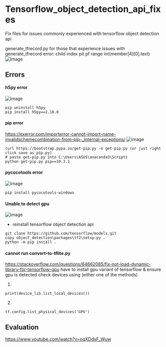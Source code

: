 # Tensorflow_object_detection_api_fixes

Fix files for issues commonly experienced with tensorflow object detection api


generate_tfrecord.py
for those that experience issues with generate_tfrecord error:
child index pit pf range int(member[4][0].text)
![image](https://user-images.githubusercontent.com/49776926/126252699-5f1985fd-7015-42f7-853a-531c2fba49cf.png)


## Errors
#### h5py error
![image](https://user-images.githubusercontent.com/49776926/127997537-5e8135a9-7056-479f-9688-1eec47284ba1.png)
```
pip uninstall h5py
pip install h5py==2.10.0
```

#### pip error
https://exerror.com/importerror-cannot-import-name-invalidschemecombination-from-pip-_internal-exceptions/
![image](https://user-images.githubusercontent.com/49776926/128026628-83de02dd-3c50-4a43-988d-7375c0a2874f.png)

```
curl https://bootstrap.pypa.io/get-pip.py -o get-pip.py (or just right click save as pip.py)
# paste get-pip.py into C:\Users\ASUS\anaconda3\Scripts
python get-pip.py pip==19.3.1 
```

#### pycocotools error
![image](https://user-images.githubusercontent.com/49776926/128046843-7305aa0b-8ab6-4c81-a56c-804d194ac749.png)
```
pip install pycocotools-windows
```


#### Unable to detect gpu
![image](https://user-images.githubusercontent.com/49776926/128021513-69448a71-a4b4-40ca-b672-c0bdce659630.png)

- reinstall tensorflow object detection api
```
git clone https://github.com/tensorflow/models.git
copy object_detection\packages\tf2\setup.py .
python -m pip install .
```

#### cannot run convert-to-tflite.py
https://stackoverflow.com/questions/64662085/fix-not-load-dynamic-library-for-tensorflow-gpu
have to install gpu variant of tensorflow & ensure gpu is detected
check devices using (either one of the methods)

1. 
```from tensorflow.python.client import device_lib
print(device_lib.list_local_devices())
```
2.
```
tf.config.list_physical_devices('GPU')
```


## Evaluation
https://www.youtube.com/watch?v=oqXDdxF_Wuw
